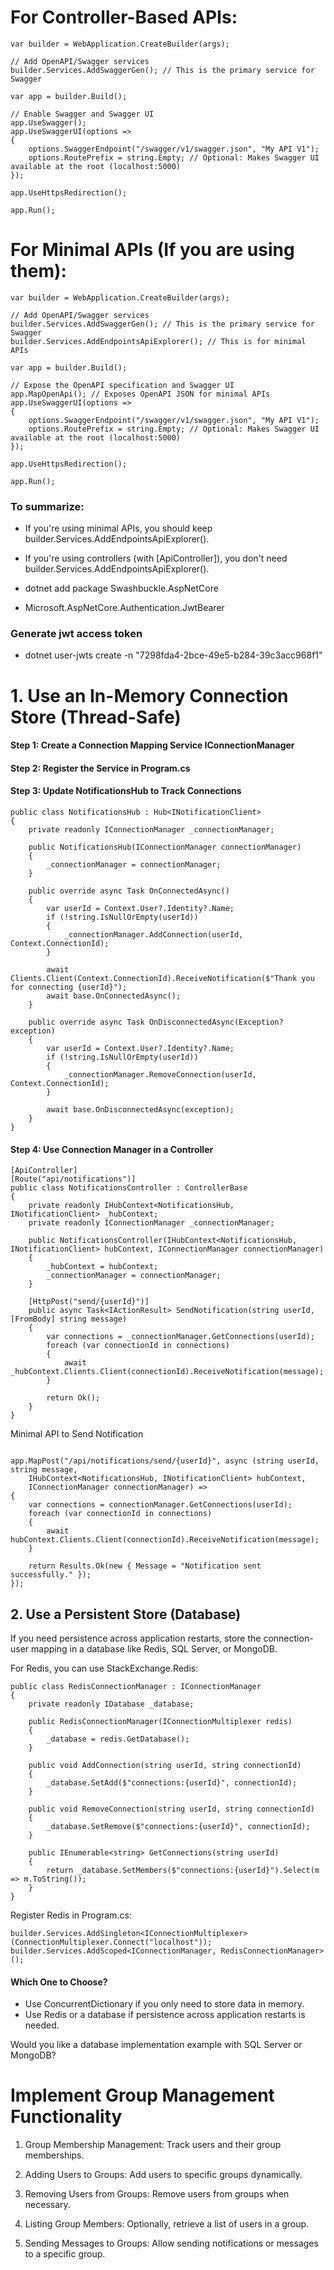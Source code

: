 # For Controller-Based APIs:
```
var builder = WebApplication.CreateBuilder(args);

// Add OpenAPI/Swagger services
builder.Services.AddSwaggerGen(); // This is the primary service for Swagger

var app = builder.Build();

// Enable Swagger and Swagger UI
app.UseSwagger();
app.UseSwaggerUI(options =>
{
    options.SwaggerEndpoint("/swagger/v1/swagger.json", "My API V1");
    options.RoutePrefix = string.Empty; // Optional: Makes Swagger UI available at the root (localhost:5000)
});

app.UseHttpsRedirection();

app.Run();

```

# For Minimal APIs (If you are using them):
```
var builder = WebApplication.CreateBuilder(args);

// Add OpenAPI/Swagger services
builder.Services.AddSwaggerGen(); // This is the primary service for Swagger
builder.Services.AddEndpointsApiExplorer(); // This is for minimal APIs

var app = builder.Build();

// Expose the OpenAPI specification and Swagger UI
app.MapOpenApi(); // Exposes OpenAPI JSON for minimal APIs
app.UseSwaggerUI(options =>
{
    options.SwaggerEndpoint("/swagger/v1/swagger.json", "My API V1");
    options.RoutePrefix = string.Empty; // Optional: Makes Swagger UI available at the root (localhost:5000)
});

app.UseHttpsRedirection();

app.Run();
```

### To summarize:
- If you're using minimal APIs, you should keep builder.Services.AddEndpointsApiExplorer().
- If you're using controllers (with [ApiController]), you don't need builder.Services.AddEndpointsApiExplorer().


- dotnet add package Swashbuckle.AspNetCore
- Microsoft.AspNetCore.Authentication.JwtBearer

### Generate jwt access token

- dotnet user-jwts create -n "7298fda4-2bce-49e5-b284-39c3acc968f1"

# 1. Use an In-Memory Connection Store (Thread-Safe)
#### Step 1: Create a Connection Mapping Service IConnectionManager
#### Step 2: Register the Service in Program.cs
#### Step 3: Update NotificationsHub to Track Connections
```
public class NotificationsHub : Hub<INotificationClient>
{
    private readonly IConnectionManager _connectionManager;

    public NotificationsHub(IConnectionManager connectionManager)
    {
        _connectionManager = connectionManager;
    }

    public override async Task OnConnectedAsync()
    {
        var userId = Context.User?.Identity?.Name;
        if (!string.IsNullOrEmpty(userId))
        {
            _connectionManager.AddConnection(userId, Context.ConnectionId);
        }

        await Clients.Client(Context.ConnectionId).ReceiveNotification($"Thank you for connecting {userId}");
        await base.OnConnectedAsync();
    }

    public override async Task OnDisconnectedAsync(Exception? exception)
    {
        var userId = Context.User?.Identity?.Name;
        if (!string.IsNullOrEmpty(userId))
        {
            _connectionManager.RemoveConnection(userId, Context.ConnectionId);
        }

        await base.OnDisconnectedAsync(exception);
    }
}

```

#### Step 4: Use Connection Manager in a Controller
```
[ApiController]
[Route("api/notifications")]
public class NotificationsController : ControllerBase
{
    private readonly IHubContext<NotificationsHub, INotificationClient> _hubContext;
    private readonly IConnectionManager _connectionManager;

    public NotificationsController(IHubContext<NotificationsHub, INotificationClient> hubContext, IConnectionManager connectionManager)
    {
        _hubContext = hubContext;
        _connectionManager = connectionManager;
    }

    [HttpPost("send/{userId}")]
    public async Task<IActionResult> SendNotification(string userId, [FromBody] string message)
    {
        var connections = _connectionManager.GetConnections(userId);
        foreach (var connectionId in connections)
        {
            await _hubContext.Clients.Client(connectionId).ReceiveNotification(message);
        }

        return Ok();
    }
}
```

Minimal API to Send Notification
```

app.MapPost("/api/notifications/send/{userId}", async (string userId, string message, 
    IHubContext<NotificationsHub, INotificationClient> hubContext, 
    IConnectionManager connectionManager) =>
{
    var connections = connectionManager.GetConnections(userId);
    foreach (var connectionId in connections)
    {
        await hubContext.Clients.Client(connectionId).ReceiveNotification(message);
    }

    return Results.Ok(new { Message = "Notification sent successfully." });
});
```
## 2. Use a Persistent Store (Database)
If you need persistence across application restarts, store the connection-user mapping in a database like Redis, SQL Server, or MongoDB.

For Redis, you can use StackExchange.Redis:
```
public class RedisConnectionManager : IConnectionManager
{
    private readonly IDatabase _database;

    public RedisConnectionManager(IConnectionMultiplexer redis)
    {
        _database = redis.GetDatabase();
    }

    public void AddConnection(string userId, string connectionId)
    {
        _database.SetAdd($"connections:{userId}", connectionId);
    }

    public void RemoveConnection(string userId, string connectionId)
    {
        _database.SetRemove($"connections:{userId}", connectionId);
    }

    public IEnumerable<string> GetConnections(string userId)
    {
        return _database.SetMembers($"connections:{userId}").Select(m => m.ToString());
    }
}

```
Register Redis in Program.cs:
```
builder.Services.AddSingleton<IConnectionMultiplexer>(ConnectionMultiplexer.Connect("localhost"));
builder.Services.AddScoped<IConnectionManager, RedisConnectionManager>();

```
#### Which One to Choose?
- Use ConcurrentDictionary if you only need to store data in memory.
- Use Redis or a database if persistence across application restarts is needed.

Would you like a database implementation example with SQL Server or MongoDB?

# Implement Group Management Functionality
1. Group Membership Management: Track users and their group memberships.

2. Adding Users to Groups: Add users to specific groups dynamically.

3. Removing Users from Groups: Remove users from groups when necessary.

4. Listing Group Members: Optionally, retrieve a list of users in a group.

5. Sending Messages to Groups: Allow sending notifications or messages to a specific group.